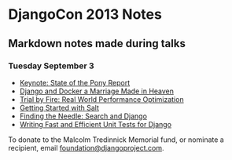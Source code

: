 # DjangoCon 2013 Notes


## Markdown notes made during talks

### Tuesday September 3

- [Keynote: State of the Pony Report](tuesday-keynote.md)
- [Django and Docker a Marriage Made in Heaven](django-and-docker.md)
- [Trial by Fire: Real World Performance Optimization](trial-by-fire.md)
- [Getting Started with Salt](getting-started-with-salt.md)
- [Finding the Needle: Search and Django](finding-the-needle.md)
- [Writing Fast and Efficient Unit Tests for Django](writing-unit-tests.md)




To donate to the Malcolm Tredinnick Memorial fund, or nominate a recipient,
email foundation@djangoproject.com.

